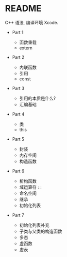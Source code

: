 # README

C++ 语法, 编译环境 Xcode.

- Part 1
    - 函数重载
    - extern

- Part 2
    - 内联函数
    - 引用
    - const  

- Part 3
    - 引用的本质是什么?
    - 汇编基础 

- Part 4
    - 类 
    - this

- Part 5
    - 封装
    - 内存空间
    - 构造函数 

- Part 6
    - 析构函数
    - 域运算符 `::` 
    - 命名空间
    - 继承
    - 初始化列表

- Part 7
    - 初始化列表补充 
    - 子类与父类的构造函数 
    - 多态
    - 虚函数
    - 虚表


